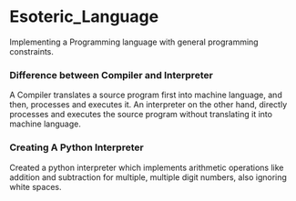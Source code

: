 # Esoteric_Language
Implementing a Programming language with general programming constraints.

### Difference between Compiler and Interpreter
A Compiler translates a source program first into machine language, and then, processes and executes it. An interpreter on the other hand, directly processes and executes the source program without translating it into machine language.

### Creating A Python Interpreter
Created a python interpreter which implements arithmetic operations like addition and subtraction for multiple, multiple digit numbers, also ignoring white spaces.
